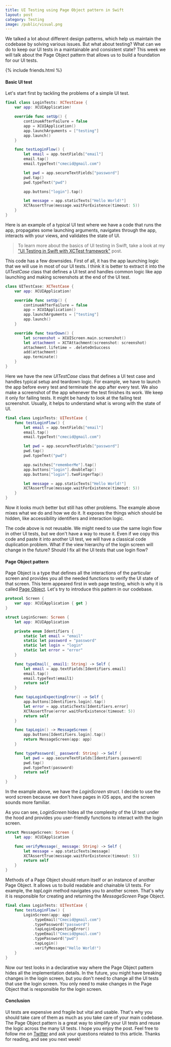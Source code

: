 ```yaml
---
title: UI Testing using Page Object pattern in Swift
layout: post
category: Testing
image: /public/visual.png
---
```


We talked a lot about different design patterns, which help us maintain the codebase by solving various issues. But what about testing? What can we do to keep our UI tests in a maintainable and consistent state? This week we will talk about the Page Object pattern that allows us to build a foundation for our UI tests.

{% include friends.html %}

#### Basic UI test
Let's start first by tackling the problems of a simple UI test.

```swift
final class LoginTests: XCTestCase {
    var app: XCUIApplication!

    override func setUp() {
        continueAfterFailure = false
        app = XCUIApplication()
        app.launchArguments = ["testing"]
        app.launch()
    }

    func testLoginFlow() {
        let email = app.textFields["email"]
        email.tap()
        email.typeText("cmecid@gmail.com")

        let pwd = app.secureTextFields["password"]
        pwd.tap()
        pwd.typeText("pwd")

        app.buttons["login"].tap()

        let message = app.staticTexts["Hello World!"]
        XCTAssertTrue(message.waitForExistence(timeout: 5))
    }
}
```

Here is an example of a typical UI test where we have a code that runs the app, propagates some launching arguments, navigates through the app, interacts with your views, and validates the state of UI.

> To learn more about the basics of UI testing in Swift, take a look at my ["UI Testing in Swift with XCTest framework"](/2021/03/18/ui-testing-in-swift-with-xctest-framework/) post.

This code has a few downsides. First of all, it has the app launching logic that we will use in most of our UI tests. I think it is better to extract it into the *UITestCase* class that defines a UI test and handles common logic like app launching and making screenshots at the end of the UI test.

```swift
class UITestCase: XCTestCase {
    var app: XCUIApplication!

    override func setUp() {
        continueAfterFailure = false
        app = XCUIApplication()
        app.launchArguments = ["testing"]
        app.launch()
    }

    override func tearDown() {
        let screenshot = XCUIScreen.main.screenshot()
        let attachment = XCTAttachment(screenshot: screenshot)
        attachment.lifetime = .deleteOnSuccess
        add(attachment)
        app.terminate()
    }
}
```

Here we have the new *UITestCase* class that defines a UI test case and handles typical setup and teardown logic. For example, we have to launch the app before every test and terminate the app after every test. We also make a screenshot of the app whenever the test finishes its work. We keep it only for failing tests. It might be handy to look at the failing test screenshot. Usually, it helps to understand what is wrong with the state of UI.

```swift
final class LoginTests: UITestCase {
    func testLoginFlow() {
        let email = app.textFields["email"]
        email.tap()
        email.typeText("cmecid@gmail.com")

        let pwd = app.secureTextFields["password"]
        pwd.tap()
        pwd.typeText("pwd")

        app.switches["rememberMe"].tap()
        app.buttons["login"].doubleTap()
        app.buttons["login"].twoFingerTap()

        let message = app.staticTexts["Hello World!"]
        XCTAssertTrue(message.waitForExistence(timeout: 5))
    }
}
```

Now it looks much better but still has other problems. The example above mixes what we do and how we do it. It exposes the things which should be hidden, like accessibility identifiers and interaction logic.

The code above is not reusable. We might need to use the same login flow in other UI tests, but we don't have a way to reuse it. Even if we copy this code and paste it into another UI test, we will have a classical code duplication problem. What if the view hierarchy of the login screen will change in the future? Should I fix all the UI tests that use login flow?

#### Page Object pattern
Page Object is a type that defines all the interactions of the particular screen and provides you all the needed functions to verify the UI state of that screen. This term appeared first in web page testing, which is why it is called [Page Object](https://www.martinfowler.com/bliki/PageObject.html). Let's try to introduce this pattern in our codebase.

```swift
protocol Screen {
    var app: XCUIApplication { get }
}

struct LoginScreen: Screen {
    let app: XCUIApplication

    private enum Identifiers {
        static let email = "email"
        static let password = "password"
        static let login = "login"
        static let error = "error"
    }

    func typeEmail(_ email1: String) -> Self {
        let email = app.textFields[Identifiers.email]
        email.tap()
        email.typeText(email1)
        return self
    }

    func tapLoginExpectingError() -> Self {
        app.buttons[Identifiers.login].tap()
        let error = app.staticTexts[Identifiers.error]
        XCTAssertTrue(error.waitForExistence(timeout: 5))
        return self
    }

    func tapLogin() -> MessageScreen {
        app.buttons[Identifiers.login].tap()
        return MessageScreen(app: app)
    }

    func typePassword(_ password: String) -> Self {
        let pwd = app.secureTextFields[Identifiers.password]
        pwd.tap()
        pwd.typeText(password)
        return self
    }
}
```

In the example above, we have the *LoginScreen* struct. I decide to use the word screen because we don't have pages in iOS apps, and the screen sounds more familiar.

As you can see, *LoginScreen* hides all the complexity of the UI test under the hood and provides you user-friendly functions to interact with the login screen.

```swift
struct MessageScreen: Screen {
    let app: XCUIApplication

    func verifyMessage(_ message: String) -> Self {
        let message = app.staticTexts[message]
        XCTAssertTrue(message.waitForExistence(timeout: 5))
        return self
    }
}
```

Methods of a Page Object should return itself or an instance of another Page Object. It allows us to build readable and chainable UI tests. For example, the *tapLogin* method navigates you to another screen. That's why it is responsible for creating and returning the *MessageScreen* Page Object.

```swift
final class LoginTests: UITestCase {
    func testLoginFlow() {
        LoginScreen(app: app)
            .typeEmail("Cmecid@gmail.com")
            .typePassword("password")
            .tapLoginExpectingError()
            .typeEmail("Cmecid@gmail.com")
            .typePassword("pwd")
            .tapLogin()
            .verifyMessage("Hello World!")
    }
}
```

Now our test looks in a declarative way where the Page Object pattern hides all the implementation details. In the future, you might have breaking changes in the login screen, but you don't need to change all the UI tests that use the login screen. You only need to make changes in the Page Object that is responsible for the login screen.

#### Conclusion
UI tests are expensive and fragile but vital and usable. That's why you should take care of them as much as you take care of your main codebase. The Page Object pattern is a great way to simplify your UI tests and reuse the logic across the many UI tests. I hope you enjoy the post. Feel free to follow me on [Twitter](https://twitter.com/mecid) and ask your questions related to this article. Thanks for reading, and see you next week!